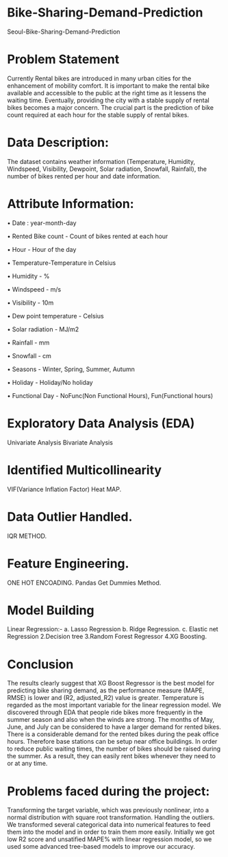 # Bike-Sharing-Demand-Prediction
Seoul-Bike-Sharing-Demand-Prediction

# Problem Statement
Currently Rental bikes are introduced in many urban cities for the enhancement of mobility comfort. It is important to make the rental bike available and accessible to the public at the right time as it lessens the waiting time. Eventually, providing the city with a stable supply of rental bikes becomes a major concern. The crucial part is the prediction of bike count required at each hour for the stable supply of rental bikes.

# Data Description:
The dataset contains weather information (Temperature, Humidity, Windspeed, Visibility, Dewpoint, Solar radiation, Snowfall, Rainfall), the number of bikes rented per hour and date information.

# Attribute Information:
• Date : year-month-day

• Rented Bike count - Count of bikes rented at each hour

• Hour - Hour of the day

• Temperature-Temperature in Celsius

• Humidity - %

• Windspeed - m/s

• Visibility - 10m

• Dew point temperature - Celsius

• Solar radiation - MJ/m2

• Rainfall - mm

• Snowfall - cm

• Seasons - Winter, Spring, Summer, Autumn

• Holiday - Holiday/No holiday

• Functional Day - NoFunc(Non Functional Hours), Fun(Functional hours)

# Exploratory Data Analysis (EDA)
Univariate Analysis
Bivariate Analysis

# Identified Multicollinearity
VIF(Variance Inflation Factor)
Heat MAP.

# Data Outlier Handled.
IQR METHOD.

# Feature Engineering.
ONE HOT ENCOADING.
Pandas Get Dummies Method.

# Model Building
Linear Regression:- a. Lasso Regression b. Ridge Regression. c. Elastic net Regression 2.Decision tree 3.Random Forest Regressor 4.XG Boosting.

# Conclusion
The results clearly suggest that XG Boost Regressor is the best model for predicting bike sharing demand, as the performance measure (MAPE, RMSE) is lower and (R2, adjusted_R2) value is greater.
Temperature is regarded as the most important variable for the linear regression model.
We discovered through EDA that people ride bikes more frequently in the summer season and also when the winds are strong.
The months of May, June, and July can be considered to have a larger demand for rented bikes. 
There is a considerable demand for the rented bikes during the peak office hours. Therefore base stations can be setup near office buildings.
In order to reduce public waiting times, the number of bikes should be raised during the summer. As a result, they can easily rent bikes whenever they need to or at any time.

# Problems faced during the project:
Transforming the target variable, which was previously nonlinear, into a normal distribution with square root transformation.
Handling the outliers.
We transformed several categorical data into numerical features to feed them into the model and in order to train them more easily.
Initially we got low R2 score and unsatified MAPE% with linear regression model, so we used some advanced tree-based models to improve our accuracy.
